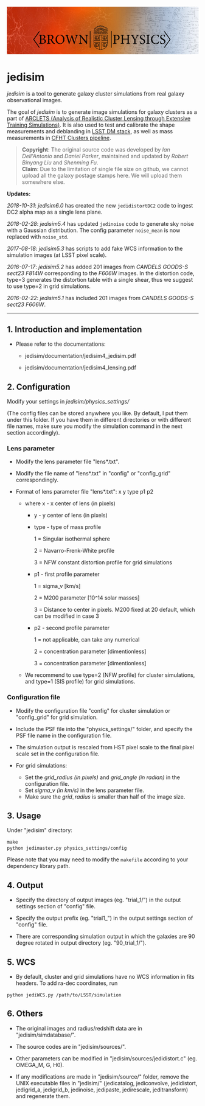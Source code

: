 ![logo](https://github.com/rbliu/Memo-astro/blob/master/images/Brown_physics.jpg "logo of Brown Physics")

# jedisim

*jedisim* is a tool to generate galaxy cluster simulations from real galaxy observational images.

The goal of *jedisim* is to generate image simulations for galaxy clusters as a part of [ARCLETS (Analysis of Realistic Cluster Lensing through Extensive Training Simulations)](http://www.het.brown.edu/people/ian/ClustersChallenge/). It is also used to test and calibrate the shape measurements and deblanding in [LSST DM stack](https://pipelines.lsst.io/index.html), as well as mass measurements in [CFHT Clusters pipeline](https://github.com/nicolaschotard/Clusters).

> **Copyright**: The original source code was developed by *Ian Dell'Antonio* and *Daniel Parker*, maintained and updated by *Robert Binyang Liu* and *Shenming Fu*. <br>
> **Claim**: Due to the limitation of single file size on github, we cannot upload all the galaxy postage stamps here. We will upload them somewhere else.

**Updates:**

*2018-10-31*: *jedisim6.0* has created the new `jedidistortDC2` code to ingest DC2 alpha map as a single lens plane.

*2018-02-28*: *jedisim5.4* has updated `jedinoise` code to generate sky noise with a Gaussian distribution. The config parameter `noise_mean` is now replaced with `noise_std`. 

*2017-08-18*: *jedisim5.3* has scripts to add fake WCS information to the simulation images (at LSST pixel scale).

*2016-07-17*: *jedisim5.2* has added 201 images from *CANDELS GOODS-S sect23 F814W* corresponding to the *F606W* images. In the distortion code, type=3 generates the distortion table with a single shear, thus we suggest to use type=2 in grid simulations.

*2016-02-22*: *jedisim5.1* has included 201 images from *CANDELS GOODS-S sect23 F606W*.

-----------

## 1. Introduction and implementation

* Please refer to the documentations:

    * jedisim/documentation/jedisim4_jedisim.pdf

    * jedisim/documentation/jedisim4_lensing.pdf


## 2. Configuration

Modify your settings in *jedisim/physics_settings/* 

(The config files can be stored anywhere you like. By default, I put them under this folder. If you have them in different directories or with different file names, make sure you modify the simulation command in the next section accordingly).

### Lens parameter

* Modify the lens parameter file "lens*.txt".

* Modify the file name of "lens*.txt" in "config" or "config_grid" correspondingly.

* Format of lens parameter file "lens*.txt": x y type p1 p2
    * where x - x center of lens (in pixels)
        * y - y center of lens (in pixels)
        * type - type of mass profile

            1 = Singular isothermal sphere

            2 = Navarro-Frenk-White profile

            3 = NFW constant distortion profile for grid simulations

        * p1 - first profile parameter

            1 = sigma_v [km/s]

            2 = M200 parameter [10^14 solar masses]

            3 = Distance to center in pixels. M200 fixed at 20 default, which can be modified in case 3

        * p2 - second profile parameter

            1 = not applicable, can take any numerical

            2 = concentration parameter [dimentionless]

            3 = concentration parameter [dimentionless]

    * We recommend to use type=2 (NFW profile) for cluster simulations, and type=1 (SIS profile) for grid simulations.

### Configuration file

* Modify the configuration file "config" for cluster simulation or "config_grid" for grid simulation.

* Include the PSF file into the "physics_settings/" folder, and specify the PSF file name in the configuration file.

* The simulation output is rescaled from HST pixel scale to the final pixel scale set in the configuration file.

* For grid simulations:
    * Set the *grid_radius (in pixels)* and *grid_angle (in radian)* in the configuration file.
    * Set *sigma_v (in km/s)* in the lens parameter file.
    * Make sure the *grid_radius* is smaller than half of the image size.


## 3. Usage

Under "jedisim" directory:
```
make
python jedimaster.py physics_settings/config
```
Please note that you may need to modify the `makefile` according to your dependency library path.

## 4. Output

* Specify the directory of output images (eg. "trial_1/") in the output settings section of "config" file.

* Specify the output prefix (eg. "trial1_") in the output settings section of "config" file.

* There are corresponding simulation output in which the galaxies are 90 degree rotated in output directory (eg. "90_trial_1/").

## 5. WCS

* By default, cluster and grid simulations have no WCS information in fits headers. To add ra-dec coordinates, run
```
python jediWCS.py /path/to/LSST/simulation
```

## 6. Others

* The original images and radius/redshift data are in "jedisim/simdatabase/".

* The source codes are in "jedisim/sources/".

* Other parameters can be modified in "jedisim/sources/jedidistort.c" (eg. OMEGA_M, G, H0).

* If any modifications are made in "jedisim/source/" folder, remove the UNIX executable files in "jedisim/" (jedicatalog, jediconvolve, jedidistort, jedigrid_a, jedigrid_b, jedinoise, jedipaste, jedirescale, jeditransform) and regenerate them.
